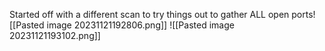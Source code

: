 
Started off with a different scan to try things out to gather ALL open ports![[Pasted image 20231121192806.png]]
![[Pasted image 20231121193102.png]]